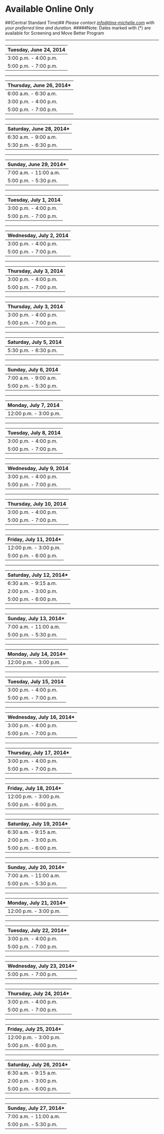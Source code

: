 # Available Online Only 
##(Central Standard Time)##
*Please contact info@tina-michelle.com with your preferred time and duration.*
#####Note: Dates marked with (*) are available for Screening and Move Better Program 

---

| Tuesday, June 24, 2014 |
| :----------------------------- |
| 3:00 p.m. - 4:00 p.m.         |
| 5:00 p.m. - 7:00 p.m.         |

---

| Thursday, June 26, 2014*   |
| :----------------------------- |
| 6:00 a.m. - 6:30 a.m.          |
| 3:00 p.m. - 4:00 p.m.          |
| 5:00 p.m. - 7:00 p.m.          |

---

| Saturday, June 28, 2014* |
| :----------------------------- |
| 6:30 a.m. - 9:00 a.m.          |
| 5:30 p.m. - 6:30 p.m.          |

---

| Sunday, June 29, 2014* |
| :----------------------------- |
| 7:00 a.m. - 11:00 a.m.         |
| 5:00 p.m. - 5:30 p.m.          |

---
| Tuesday, July 1, 2014 |
| :----------------------------- |
| 3:00 p.m. - 4:00 p.m.         |
| 5:00 p.m. - 7:00 p.m.         |
---

| Wednesday, July 2, 2014 |
| :----------------------------- |
| 3:00 p.m. - 4:00 p.m.         |
| 5:00 p.m. - 7:00 p.m.         |

---

| Thursday, July 3, 2014 |
| :----------------------------- |
| 3:00 p.m. - 4:00 p.m.         |
| 5:00 p.m. - 7:00 p.m.         |

---

| Thursday, July 3, 2014 |
| :----------------------------- |
| 3:00 p.m. - 4:00 p.m.         |
| 5:00 p.m. - 7:00 p.m.         |

---
| Saturday, July 5, 2014 |
| :----------------------------- |
| 5:30 p.m. - 6:30 p.m.          |

---

| Sunday, July 6, 2014 |
| :----------------------------- |
| 7:00 a.m. - 9:00 a.m.         |
| 5:00 p.m. - 5:30 p.m.          |

---

| Monday, July 7, 2014 |
| :----------------------------- |
| 12:00 p.m. - 3:00 p.m.         |

---

| Tuesday, July 8, 2014 |
| :----------------------------- |
| 3:00 p.m. - 4:00 p.m.         |
| 5:00 p.m. - 7:00 p.m.         |
---

| Wednesday, July 9, 2014 |
| :----------------------------- |
| 3:00 p.m. - 4:00 p.m.         |
| 5:00 p.m. - 7:00 p.m.         |

---

| Thursday, July 10, 2014 |
| :----------------------------- |
| 3:00 p.m. - 4:00 p.m.         |
| 5:00 p.m. - 7:00 p.m.         |

---

| Friday, July 11, 2014* |
| :----------------------------- |
| 12:00 p.m. - 3:00 p.m.         |
| 5:00 p.m. - 6:00 p.m.          |

---
| Saturday, July 12, 2014* |
| :----------------------------- |
| 6:30 a.m. - 9:15 a.m.          |
| 2:00 p.m. - 3:00 p.m.          |
| 5:00 p.m. - 6:00 p.m.          |

---
| Sunday, July 13, 2014* |
| :----------------------------- |
| 7:00 a.m. - 11:00 a.m.         |
| 5:00 p.m. - 5:30 p.m.          |

---
| Monday, July 14, 2014* |
| :----------------------------- |
| 12:00 p.m. - 3:00 p.m.         |

---

| Tuesday, July 15, 2014 |
| :----------------------------- |
| 3:00 p.m. - 4:00 p.m.         |
| 5:00 p.m. - 7:00 p.m.         |

---

| Wednesday, July 16, 2014* |
| :----------------------------- |
| 3:00 p.m. - 4:00 p.m.         |
| 5:00 p.m. - 7:00 p.m.         |
---

| Thursday, July 17, 2014* |
| :-----------------------------|
| 3:00 p.m. - 4:00 p.m.         |
| 5:00 p.m. - 7:00 p.m.         |
---

| Friday, July 18, 2014* |
| :----------------------------- |
| 12:00 p.m. - 3:00 p.m.         |
| 5:00 p.m. - 6:00 p.m.          |
---

| Saturday, July 19, 2014* |
| :----------------------------- |
| 6:30 a.m. - 9:15 a.m.          |
| 2:00 p.m. - 3:00 p.m.          |
| 5:00 p.m. - 6:00 p.m.          |
---

| Sunday, July 20, 2014* |
| :----------------------------- |
| 7:00 a.m. - 11:00 a.m.         |
| 5:00 p.m. - 5:30 p.m.          |

---
| Monday, July 21, 2014* |
| :----------------------------- |
| 12:00 p.m. - 3:00 p.m.         |

---
| Tuesday, July 22, 2014* |
| :----------------------------- |
| 3:00 p.m. - 4:00 p.m.         |
| 5:00 p.m. - 7:00 p.m.         |
---

| Wednesday, July 23, 2014* |
| :----------------------------- |
| 5:00 p.m. - 7:00 p.m.         |
---

| Thursday, July 24, 2014* |
| :----------------------------- |
| 3:00 p.m. - 4:00 p.m.         |
| 5:00 p.m. - 7:00 p.m.         |
---

| Friday, July 25, 2014* |
| :----------------------------- |
| 12:00 p.m. - 3:00 p.m.         |
| 5:00 p.m. - 6:00 p.m.          |
---

| Saturday, July 26, 2014* |
| :----------------------------- |
| 6:30 a.m. - 9:15 a.m.          |
| 2:00 p.m. - 3:00 p.m.          |
| 5:00 p.m. - 6:00 p.m.          |
---

| Sunday, July 27, 2014* |
| :----------------------------- |
| 7:00 a.m. - 11:00 a.m.         |
| 5:00 p.m. - 5:30 p.m.          |
